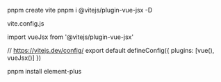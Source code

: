 pnpm create vite
pnpm i @vitejs/plugin-vue-jsx -D

vite.config.js 

import vueJsx from '@vitejs/plugin-vue-jsx'

// https://vitejs.dev/config/
export default defineConfig({
  plugins: [vue(), vueJsx()]
})


pnpm install element-plus